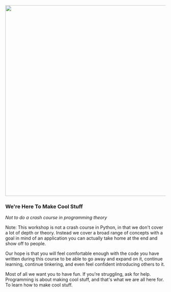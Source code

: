<img src="images/snake-game.svg" width="600">

### We're Here To Make Cool Stuff

_Not to do a crash course in programming theory_

Note:
This workshop is not a crash course in Python, in that we don't cover a lot of depth or theory. Instead we cover a broad range of concepts with a goal in mind of an application you can actually take home at the end and show off to people.

Our hope is that you will feel comfortable enough with the code you have written during this course to be able to go away and expand on it, continue learning, continue tinkering, and even feel confident introducing others to it.

Most of all we want you to have fun. If you're struggling, ask for help. Programming is about making cool stuff, and that's what we are all here for. To learn how to make cool stuff.